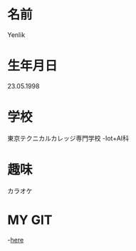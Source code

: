 # 名前
Yenlik

# 生年月日
23.05.1998

# 学校
東京テクニカルカレッジ専門学校
-Iot+AI科

# 趣味
カラオケ

# MY GIT
-[here](https://github.com/yk24367008)
